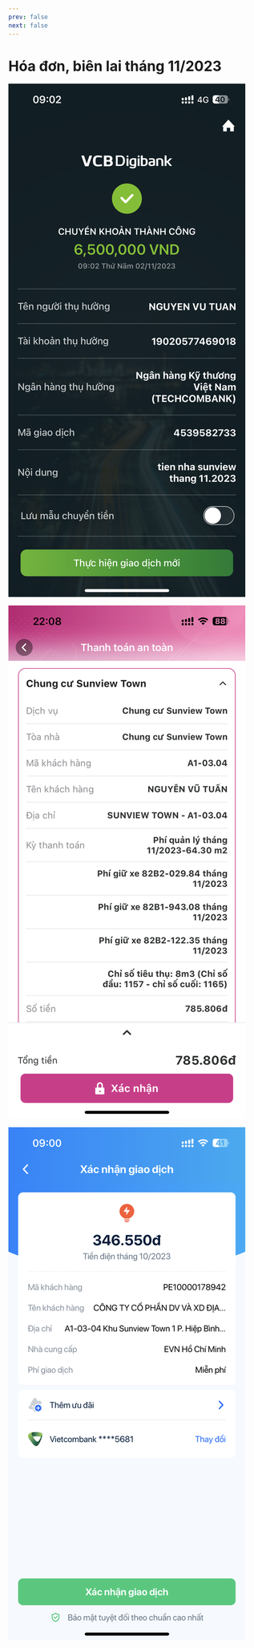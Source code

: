 ```yaml
---
prev: false
next: false
---
```


# Hóa đơn, biên lai tháng 11/2023

![tien-nha](../images/nov/nha-t11.png)

![qly](../images/nov/qly-t11.png)

![tien-dien](../images/nov/dien-t11.png)
